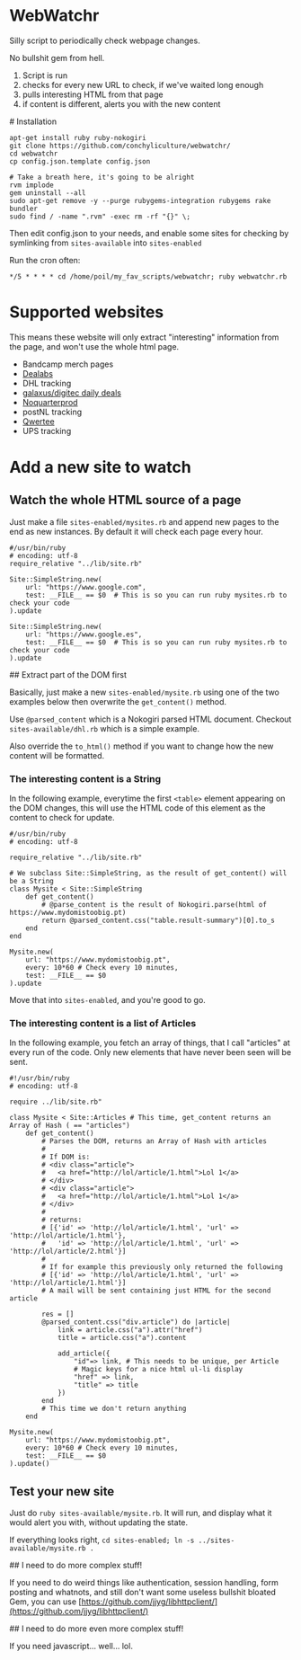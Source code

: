 # WebWatchr

Silly script to periodically check webpage changes.

No bullshit gem from hell.

1. Script is run
2. checks for every new URL to check, if we've waited long enough
3. pulls interesting HTML from that page
4. if content is different, alerts you with the new content

# Installation

    apt-get install ruby ruby-nokogiri
    git clone https://github.com/conchyliculture/webwatchr/
    cd webwatchr
    cp config.json.template config.json

    # Take a breath here, it's going to be alright
    rvm implode
    gem uninstall --all
    sudo apt-get remove -y --purge rubygems-integration rubygems rake bundler
    sudo find / -name ".rvm" -exec rm -rf "{}" \;

Then edit config.json to your needs, and enable some sites for checking by symlinking from `sites-available` into `sites-enabled`

Run the cron often:

    */5 * * * * cd /home/poil/my_fav_scripts/webwatchr; ruby webwatchr.rb

# Supported websites

This means these website will only extract "interesting" information from the page, and won't use the whole html page.

* Bandcamp merch pages
* [Dealabs](https://www.dealabs.com)
* DHL tracking
* [galaxus/digitec daily deals](https://www.galaxus.com/LiveShopping/)
* [Noquarterprod](https://www.noquarterprod.com)
* postNL tracking
* [Qwertee](https://www.qwertee.com)
* UPS tracking

# Add a new site to watch

## Watch the whole HTML source of a page

Just make a file `sites-enabled/mysites.rb` and append new pages to the end as new instances.
By default it will check each page every hour.

    #/usr/bin/ruby
    # encoding: utf-8
    require_relative "../lib/site.rb"

    Site::SimpleString.new(
        url: "https://www.google.com",
        test: __FILE__ == $0  # This is so you can run ruby mysites.rb to check your code
    ).update

    Site::SimpleString.new(
        url: "https://www.google.es",
        test: __FILE__ == $0  # This is so you can run ruby mysites.rb to check your code
    ).update

## Extract part of the DOM first

Basically, just make a new `sites-enabled/mysite.rb` using one of the two examples below
then overwrite the `get_content()` method.

Use `@parsed_content` which is a Nokogiri parsed HTML document. Checkout `sites-available/dhl.rb` which is a simple example.

Also override the `to_html()` method if you want to change how the new content will be formatted.


### The interesting content is a String

In the following example, everytime the first `<table>` element appearing on the DOM
changes, this will use the HTML code of this element as the content to check for update.

    #/usr/bin/ruby
    # encoding: utf-8

    require_relative "../lib/site.rb"

    # We subclass Site::SimpleString, as the result of get_content() will be a String
    class Mysite < Site::SimpleString
        def get_content()
            # @parse_content is the result of Nokogiri.parse(html of https://www.mydomistoobig.pt)
            return @parsed_content.css("table.result-summary")[0].to_s
        end
    end

    Mysite.new(
        url: "https://www.mydomistoobig.pt",
        every: 10*60 # Check every 10 minutes,
        test: __FILE__ == $0
    ).update

Move that into `sites-enabled`, and you're good to go.


### The interesting content is a list of Articles

In the following example, you fetch an array of things, that I call "articles" at every run of the code.
Only new elements that have never been seen will be sent.

    #!/usr/bin/ruby
    # encoding: utf-8

    require ../lib/site.rb"

    class Mysite < Site::Articles # This time, get_content returns an Array of Hash ( == "articles")
        def get_content()
            # Parses the DOM, returns an Array of Hash with articles
            #
            # If DOM is:
            # <div class="article">
            #   <a href="http://lol/article/1.html">Lol 1</a>
            # </div>
            # <div class="article">
            #   <a href="http://lol/article/1.html">Lol 1</a>
            # </div>
            #
            # returns:
            # [{'id' => 'http://lol/article/1.html', 'url' => 'http://lol/article/1.html'},
            #   'id' => 'http://lol/article/1.html', 'url' => 'http://lol/article/2.html'}]
            #
            # If for example this previously only returned the following
            # [{'id' => 'http://lol/article/1.html', 'url' => 'http://lol/article/1.html'}]
            # A mail will be sent containing just HTML for the second article

            res = []
            @parsed_content.css("div.article") do |article|
                link = article.css("a").attr("href")
                title = article.css("a").content

                add_article({
                    "id"=> link, # This needs to be unique, per Article
                    # Magic keys for a nice html ul-li display
                    "href" => link,
                    "title" => title
                })
            end
            # This time we don't return anything
        end

    Mysite.new(
        url: "https://www.mydomistoobig.pt",
        every: 10*60 # Check every 10 minutes,
        test: __FILE__ == $0
    ).update()

## Test your new site

Just do `ruby sites-available/mysite.rb`. It will run, and display what it would alert you with, without updating the state.

If everything looks right, `cd sites-enabled; ln -s ../sites-available/mysite.rb .`

## I need to do more complex stuff!

If you need to do weird things like authentication, session handling, form posting and whatnots, and still don't want some useless bullshit bloated Gem, you can use [https://github.com/jjyg/libhttpclient/](https://github.com/jjyg/libhttpclient/)

## I need to do more even more complex stuff!

If you need javascript... well... lol.
